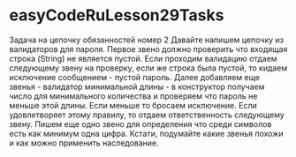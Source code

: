 # easyCodeRuLesson29Tasks
Задача на цепочку обязанностей номер 2 
Давайте напишем цепочку из валидаторов для пароля. Первое звено должно проверить что входящая строка (String) не является пустой. 
Если проходим валидацию отдаем следующему звену на проверку, если же строка была пустой, то кидаем исключение сообщением - пустой пароль. 
Далее добавляем еще звенья - валидатор минимальной длины - в конструктор получаем число для минимального количества и проверяем что пароль не меньше этой длины.
Если меньше то бросаем исключение. Если удовлетворяет этому правилу, то отдаем ответственность следующему звену. 
Пишем еще одно звено для определения что среди символов есть как минимум одна цифра. Кстати, подумайте какие звенья похожи и как можно применить наследование.
